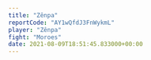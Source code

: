 ```yaml
---
title: "Zênpa"
reportCode: "AY1wQfdJ3FnWykmL"
player: "Zênpa"
fight: "Moroes"
date: 2021-08-09T18:51:45.833000+00:00
---
```

